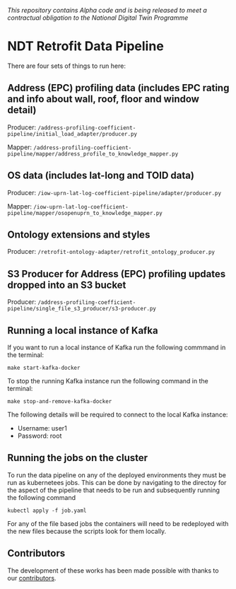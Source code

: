 *This repository contains Alpha code and is being released to meet a contractual obligation to the National Digital Twin
Programme*

# NDT Retrofit Data Pipeline

There are four sets of things to run here:
## Address (EPC) profiling data (includes EPC rating and info about wall, roof, floor and window detail)
Producer: ```/address-profiling-coefficient-pipeline/initial_load_adapter/producer.py```

Mapper: ```/address-profiling-coefficient-pipeline/mapper/address_profile_to_knowledge_mapper.py```

## OS data (includes lat-long and TOID data)
Producer: ```/iow-uprn-lat-log-coefficient-pipeline/adapter/producer.py```

Mapper: ```/iow-uprn-lat-log-coefficient-pipeline/mapper/osopenuprn_to_knowledge_mapper.py```

## Ontology extensions and styles
Producer: ```/retrofit-ontology-adapter/retrofit_ontology_producer.py```

## S3 Producer for Address (EPC) profiling updates dropped into an S3 bucket
Producer: ```/address-profiling-coefficient-pipeline/single_file_s3_producer/s3-producer.py```

## Running a local instance of Kafka

If you want to run a local instance of Kafka run the following commmand in the terminal:

```
make start-kafka-docker
```

To stop the running Kafka instance run the following command in the terminal:

```
make stop-and-remove-kafka-docker
```
The following details will be required to connect to the local Kafka instance:

  - Username: user1
  - Password: root

## Running the jobs on the cluster

To run the data pipeline on any of the deployed environments they must be run as kubernetees jobs.
This can be done by navigating to the directoy for the aspect of the pipeline that needs to be run and subsequently running the following command

```
kubectl apply -f job.yaml
```

For any of the file based jobs the containers will need to be redeployed with the new files because the scripts look for them locally.

## Contributors
The development of these works has been made possible with thanks to our [contributors](https://github.com/National-Digital-Twin/IRIS-data-pipeline/graphs/contributors).
